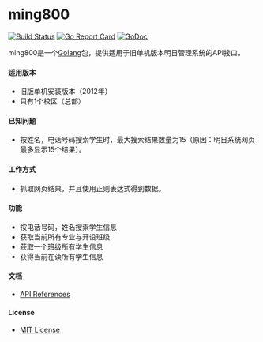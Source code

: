 # ming800

[![Build Status](https://travis-ci.org/northbright/ming800.svg?branch=master)](https://travis-ci.org/northbright/ming800)
[![Go Report Card](https://goreportcard.com/badge/github.com/northbright/ming800)](https://goreportcard.com/report/github.com/northbright/ming800)
[![GoDoc](https://godoc.org/github.com/northbright/ming800?status.svg)](https://godoc.org/github.com/northbright/ming800)

ming800是一个[Golang](https://golang.org)包，提供适用于旧单机版本明日管理系统的API接口。

#### 适用版本
* 旧版单机安装版本（2012年）
* 只有1个校区（总部）

#### 已知问题
* 按姓名，电话号码搜索学生时，最大搜索结果数量为15（原因：明日系统网页最多显示15个结果）。

#### 工作方式
* 抓取网页结果，并且使用正则表达式得到数据。

#### 功能
* 按电话号码，姓名搜索学生信息
* 获取当前所有专业与开设班级
* 获取一个班级所有学生信息
* 获得当前在读所有学生信息

#### 文档
* [API References](https://godoc.org/github.com/northbright/ming800)

#### License
* [MIT License](LICENSE)
